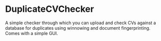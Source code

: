 # DuplicateCVChecker
A simple checker through which you can upload and check CVs against a database for duplicates using winnowing and document fingerprinting. Comes with a simple GUI.
